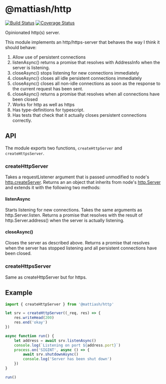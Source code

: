 # @mattiash/http

[![Build Status](https://travis-ci.org/mattiash/node-http.svg?branch=master)](https://travis-ci.org/mattiash/node-http) [![Coverage Status](https://coveralls.io/repos/github/mattiash/node-http/badge.svg?branch=master)](https://coveralls.io/github/mattiash/node-http?branch=master)

Opinionated http(s) server.

This module implements an http/https-server that behaves the way I think it should behave:

1. Allow use of persistent connections
2. listenAsync() returns a promise that resolves with AddressInfo when the server is listening.
3. closeAsync() stops listening for new connections immediately
4. closeAsync() closes all idle persistent connections immediately
5. closeAsync() closes all non-idle connections as soon as the response to the
   current request has been sent.
6. closeAsync() returns a promise that resolves when all connections have been closed
7. Works for http as well as https
8. Has type-definitions for typescript.
9. Has tests that check that it actually closes persistent connections correctly.

## API

The module exports two functions, `createHttpServer` and `createHttpsServer`.

### createHttpServer

Takes a requestListener argument that is passed unmodified to node's [http.createServer](https://nodejs.org/api/http.html#http_http_createserver_options_requestlistener).
Returns an an object that inherits from node's [http.Server](https://nodejs.org/api/http.html#http_class_http_server)
and extends it with the following two methods:

#### listenAsync

Starts listening for new connections.
Takes the same arguments as http.Server.listen.
Returns a promise that resolves with the result of http.Server.address()
when the server is actually listening.

#### closeAsync()

Closes the server as described above.
Returns a promise that resolves when the server has stopped listening
and all persistent connections have been closed.

### createHttpsServer

Same as createHttpServer but for https.

## Example

```typescript
import { createHttpServer } from '@mattiash/http'

let srv = createHttpServer((_req, res) => {
    res.writeHead(200)
    res.end('okay')
})

async function run() {
    let address = await srv.listenAsync()
    console.log(`Listening on port ${address.port}`)
    process.on('SIGINT', async () => {
        await srv.shutdownAsync()
        console.log('Server has been shut down')
    })
}

run()
```
